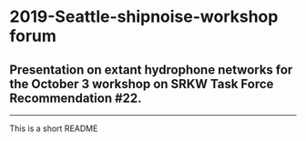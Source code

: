 #  2019-Seattle-shipnoise-workshop forum
## Presentation on extant hydrophone networks for the October 3 workshop on SRKW Task Force Recommendation #22.
***

This is a short README
